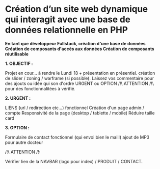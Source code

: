 # Création d’un site web dynamique qui interagit avec une base de données relationnelle en PHP

**En tant que développeur Fullstack, création d'une base de données Création de composants d'accès aux données Création de composants réutilisable**


**1. OBJECTIF :**

Projet en cour... à rendre le Lundi 18 + présentation en présentiel. 
création de slider / zoning / warframe (si possible).
Laissez vos commentaire pour des ajouts ou idée qui son d'ordre URGENT ou OPTION
/!\ ATTENTION /!\ pour des fonctionnalitées à vérifié.


**2. URGENT :**

LIENS (url / redirection etc...) fonctionnel
Création d'un page admin / compte
Responsivité de la page (desktop / tablette / mobile)
Réduire taille card


**3. OPTION :**

Formulaire de contact fonctionnel (qui envoi bien le mail!)
ajout de MP3 pour autre docteur


/!\ ATTENTION /!\:

Vérifier lien de la NAVBAR (logo pour index) / PRODUIT / CONTACT.
